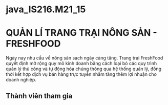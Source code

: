 # java_IS216.M21_15
# QUẢN LÍ TRANG TRẠI NÔNG SẢN - FRESHFOOD
Ngày nay nhu cầu về nông sản sạch ngày càng tăng. Trang trại FreshFood quyết định mở rộng quy mô kinh doanh bằng cách loại bỏ các quy trình quản lý thủ công và tự động hóa chúng thông qua hệ thống quản lý, đồng thời kết hợp dịch vụ bán hàng trực tuyến nhằm tăng thêm lợi nhuận cho doanh nghiệp.
## Thành viên tham gia

